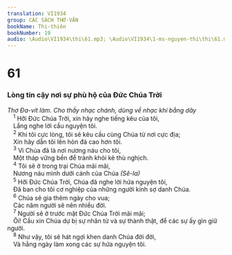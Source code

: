 ```yaml
---
translation: VI1934
group: CÁC SÁCH THƠ-VĂN
bookName: Thi-thiên 
bookNumber: 19
audio: \Audio\VI1934\thi\61.mp3; \Audio\VI1934\1-ms-nguyen-thi\thi\61.mp3
---
```


<div class="title"><h1>61</h1><h3>Lòng tin cậy nơi sự phù hộ của Đức Chúa Trời</h3><i>Thơ Đa-vít làm. Cho thầy nhạc chánh, dùng về nhạc khí bằng dây</i></div>
<span class="verse thi_61_1"> <sup>1</sup> Hỡi Đức Chúa Trời, xin hãy nghe tiếng kêu của tôi, <br/> Lắng nghe lời cầu nguyện tôi. <br/></span>
<span class="verse thi_61_2"> <sup>2</sup> Khi tôi cực lòng, tôi sẽ kêu cầu cùng Chúa từ nơi cực địa; <br/> Xin hãy dẫn tôi lên hòn đá cao hơn tôi. <br/></span>
<span class="verse thi_61_3"> <sup>3</sup> Vì Chúa đã là nơi nương náu cho tôi, <br/> Một tháp vững bền để tránh khỏi kẻ thù nghịch. <br/></span>
<span class="verse thi_61_4"> <sup>4</sup> Tôi sẽ ở trong trại Chúa mãi mãi, <br/> Nương náu mình dưới cánh của Chúa <em>(Sê-la)</em><br/></span>
<span class="verse thi_61_5"> <sup>5</sup> Hỡi Đức Chúa Trời, Chúa đã nghe lời hứa nguyện tôi, <br/> Đã ban cho tôi cơ nghiệp của những người kính sợ danh Chúa. <br/></span>
<span class="verse thi_61_6"> <sup>6</sup> Chúa sẽ gia thêm ngày cho vua; <br/> Các năm người sẽ nên nhiều đời. <br/></span>
<span class="verse thi_61_7"> <sup>7</sup> Người sẽ ở trước mặt Đức Chúa Trời mãi mãi; <br/> Ôi! Cầu xin Chúa dự bị sự nhân từ và sự thành thật, để các sự ấy gìn giữ người. <br/></span>
<span class="verse thi_61_8"> <sup>8</sup> Như vậy, tôi sẽ hát ngợi khen danh Chúa đời đời, <br/> Và hằng ngày làm xong các sự hứa nguyện tôi. <br/></span>
